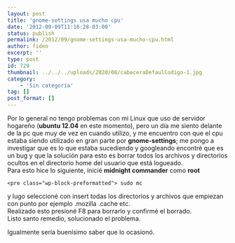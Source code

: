 ```yaml
---
layout: post
title: 'gnome-settings usa mucho cpu'
date: '2012-09-09T11:16:28-03:00'
status: publish
permalink: /2012/09/gnome-settings-usa-mucho-cpu.html
author: fideo
excerpt: ''
type: post
id: 729
thumbnail: ../../../uploads/2020/08/cabeceraDefaulCodigo-1.jpg
category:
    - 'Sin categoría'
tag: []
post_format: []
---
```

Por lo general no tengo problemas con mi Linux que uso de servidor hogareño (**ubuntu 12.04** en este momento), pero un día me siento delante de la pc que muy de vez en cuando utilizo, y me encuentro con que el cpu estaba siendo utilizado en gran parte por **gnome-settings**; me pongo a investigar que es lo que estaba sucediendo y googleando encontré que es un bug y que la solución para esto es borrar todos los archivos y directorios ocultos en el directorio home del usuario que está logueado.  
Para esto hice lo siguiente, inicié **midnight commander** como **root**

```
<pre class="wp-block-preformatted"> sudo mc
```

y lugo seleccioné con insert todas los directorios y archivos que empiezan con punto por ejemplo .mozilla .cache etc.  
Realizado esto presioné F8 para borrarlo y confirmé el borrado.  
Listo santo remedio, solucionado el problema.

Igualmente sería buenísimo saber que lo ocasionó.
